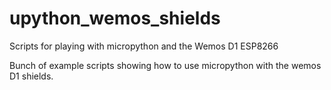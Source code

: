 # upython_wemos_shields
Scripts for playing with micropython and the Wemos D1 ESP8266


Bunch of example scripts showing how to use micropython with the wemos D1 shields.
